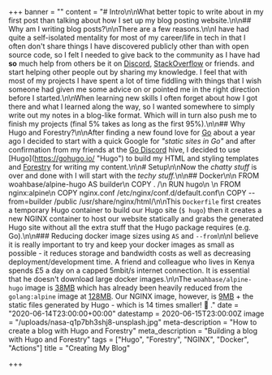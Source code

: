 +++
banner = ""
content = "# Intro\n\nWhat better topic to write about in my first post than talking about how I set up my blog posting website.\n\n## Why am I writing blog posts?\n\nThere are a few reasons.\n\nI have had quite a self-isolated mentality for most of my career/life in tech in that I often don't share things I have discovered publicly other than with open source code, so I felt I needed to give back to the community as I have had **so** much help from others be it on [Discord](https://discord.com/), [StackOverflow](https://stackoverflow.com/) or friends. and start helping other people out by sharing my knowledge. I feel that with most of my projects I have spent a lot of time fiddling with things that I wish someone had given me some advice on or pointed me in the right direction before I started.\n\nWhen learning new skills I often forget about how I got there and what I learned along the way, so I wanted somewhere to simply write out my notes in a blog-like format. Which will in turn also push me to finish my projects (final 5% takes as long as the first 95%).\n\n## Why Hugo and Forestry?\n\nAfter finding a new found love for [Go]() about a year ago I decided to start with a quick Google for _\"static sites in Go\"_ and after confirmation from my friends at the [Go Discord](https://discord.gg/0f1SbxBZjYq9jLBk) hive, I decided to use [Hugo](https://gohugo.io/ \"Hugo\") to build my HTML and styling templates and [Forestry](https://forestry.io) for writing my content.\n\n# Setup\n\nNow the _chatty stuff_ is over and done with I will start with the _techy stuff._\n\n## Docker\n\n    FROM woahbase/alpine-hugo AS builder\n    COPY . /\n    RUN hugo\n    \n    FROM nginx:alpine\n    COPY nginx.conf /etc/nginx/conf.d/default.conf\n    COPY --from=builder /public /usr/share/nginx/html/\n\nThis `Dockerfile` first creates a temporary Hugo container to build our Hugo site (`$ hugo`) then it creates a new NGINX container to host our website statically and grabs the generated Hugo site without all the extra stuff that the Hugo package requires (e.g. Go).\n\n### Reducing docker image sizes using `AS` and `--from`\n\nI believe it is really important to try and keep your docker images as small as possible - it reduces storage and bandwidth costs as well as decreasing deployment/development time. A friend and colleague who lives in Kenya spends £5 a day on a capped 5mbit/s internet connection. It is essential that he doesn't download large docker images.\n\nThe `woahbase/alpine-hugo` image is [38MB](https://hub.docker.com/layers/woahbase/alpine-hugo/latest/images/sha256-3fd7c6cc56b5140d0e77877b6825838e2fcf5bb85c99b0005913b55a2206ecbc?context=explore) which has already been heavily reduced from the `golang:alpine` image at [128MB](https://hub.docker.com/layers/golang/library/golang/alpine/images/sha256-2de21f4fe5c3557c31b716291a7986c0d54abbd282cd7fb43aaa484672b0c855?context=explore). Our NGINX image, however, is [9MB](https://hub.docker.com/layers/nginx/library/nginx/alpine/images/sha256-fa24815c8e52981d8ef01249e17d46dc5367765814d6feed154f1043aa255b8e?context=explore) + the static files generated by Hugo - which is 14 times smaller! 🎉 ."
date = "2020-06-14T23:00:00+00:00"
datestamp = 2020-06-15T23:00:00Z
image = "/uploads/nasa-q1p7bh3shj8-unsplash.jpg"
meta-description = "How to create a blog with Hugo and Forestry"
meta_description = "Building a blog with Hugo and Forestry"
tags = ["Hugo", "Forestry", "NGINX", "Docker", "Actions"]
title = "Creating My Blog"

+++
